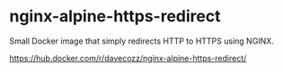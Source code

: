 # nginx-alpine-https-redirect
Small Docker image that simply redirects HTTP to HTTPS using NGINX.

https://hub.docker.com/r/davecozz/nginx-alpine-https-redirect/
